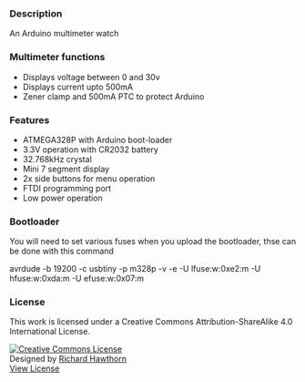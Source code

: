 ### Description

An Arduino multimeter watch

### Multimeter functions

- Displays voltage between 0 and 30v
- Displays current upto 500mA
- Zener clamp and 500mA PTC to protect Arduino

### Features

- ATMEGA328P with Arduino boot-loader
- 3.3V operation with CR2032 battery
- 32.768kHz crystal
- Mini 7 segment display
- 2x side buttons for menu operation
- FTDI programming port
- Low power operation

### Bootloader

You will need to set various fuses when you upload the bootloader, thse can be done with this command

avrdude -b 19200 -c usbtiny -p m328p -v -e -U lfuse:w:0xe2:m -U hfuse:w:0xda:m -U efuse:w:0x07:m

### License

This work is licensed under a Creative Commons Attribution-ShareAlike 4.0 International License.

<a rel="license" href="http://creativecommons.org/licenses/by-sa/4.0/"><img alt="Creative Commons License" style="border-width:0" src="https://i.creativecommons.org/l/by-sa/4.0/88x31.png" /></a><br />
Designed by <a xmlns:cc="http://creativecommons.org/ns#" href="http://www.richardhawthorn.com" property="cc:attributionName" rel="cc:attributionURL" target="_blank">Richard Hawthorn</a><br />
<a rel="license" href="http://creativecommons.org/licenses/by-sa/4.0/" target="_blank">View License</a>
